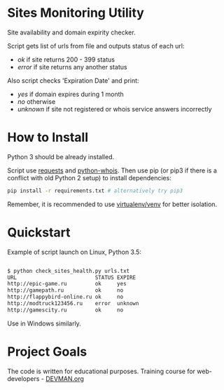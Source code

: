 # Sites Monitoring Utility

Site availability and domain expirity checker.

Script gets list of urls from file and outputs status of each url:

* *ok* if site returns 200 - 399 status 
* *error* if site returns any another status

Also script checks 'Expiration Date' and print:
 
* *yes* if domain expires during 1 month
* *no* otherwise 
* *unknown* if site not registered or whois service answers incorrectly

# How to Install

Python 3 should be already installed. 

Script use [requests](https://pypi.org/project/requests/2.21.0/) and [python-whois](https://pypi.org/project/python-whois/0.7.1/). Then use pip (or pip3 if there is a conflict with old Python 2 setup) to install dependencies:

```bash
pip install -r requirements.txt # alternatively try pip3
```

Remember, it is recommended to use [virtualenv/venv](https://devman.org/encyclopedia/pip/pip_virtualenv/) for better isolation.

# Quickstart

Example of script launch on Linux, Python 3.5:

```bash

$ python check_sites_health.py urls.txt
URL                         STATUS EXPIRE
http://epic-game.ru         ok     yes
http://gamepath.ru          ok     no
http://flappybird-online.ru ok     no
http://modtruck123456.ru    error  unknown
http://gamescity.ru         ok     no

```

Use in Windows similarly.

# Project Goals

The code is written for educational purposes. Training course for web-developers - [DEVMAN.org](https://devman.org)
